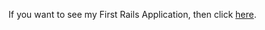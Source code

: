 If you want to see my First Rails Application, then click [here](https://github.com/FelipeParreira/my_first_rails_app).

